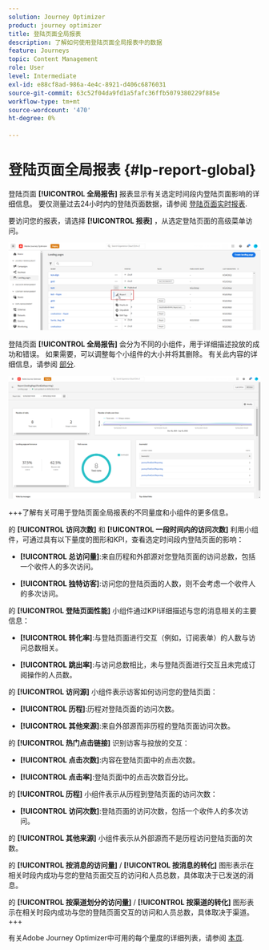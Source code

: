 ```yaml
---
solution: Journey Optimizer
product: journey optimizer
title: 登陆页面全局报表
description: 了解如何使用登陆页面全局报表中的数据
feature: Journeys
topic: Content Management
role: User
level: Intermediate
exl-id: e88cf8ad-986a-4e4c-8921-d406c6876031
source-git-commit: 63c52f04da9fd1a5fafc36ffb5079380229f885e
workflow-type: tm+mt
source-wordcount: '470'
ht-degree: 0%

---
```


# 登陆页面全局报表 {#lp-report-global}

登陆页面 **[!UICONTROL 全局报告]** 报表显示有关选定时间段内登陆页面影响的详细信息。 要仅测量过去24小时内的登陆页面数据，请参阅 [登陆页面实时报表](lp-report-live.md).

要访问您的报表，请选择 **[!UICONTROL 报表]** ，从选定登陆页面的高级菜单访问。

![](assets/landing_page_report.png)

登陆页面 **[!UICONTROL 全局报告]** 会分为不同的小组件，用于详细描述投放的成功和错误。 如果需要，可以调整每个小组件的大小并将其删除。 有关此内容的详细信息，请参阅 [部分](global-report.md).

![](assets/landing_page_global.png)

+++了解有关可用于登陆页面全局报表的不同量度和小组件的更多信息。

的 **[!UICONTROL 访问次数]** 和 **[!UICONTROL 一段时间内的访问次数]** 利用小组件，可通过具有以下量度的图形和KPI，查看选定时间段内登陆页面的影响：

* **[!UICONTROL 总访问量]**:来自历程和外部源对您登陆页面的访问总数，包括一个收件人的多次访问。

* **[!UICONTROL 独特访客]**:访问您的登陆页面的人数，则不会考虑一个收件人的多次访问。

的 **[!UICONTROL 登陆页面性能]** 小组件通过KPI详细描述与您的消息相关的主要信息：

* **[!UICONTROL 转化率]**:与登陆页面进行交互（例如，订阅表单）的人数与访问总数相关。

* **[!UICONTROL 跳出率]**:与访问总数相比，未与登陆页面进行交互且未完成订阅操作的人员数。

的 **[!UICONTROL 访问源]** 小组件表示访客如何访问您的登陆页面：

* **[!UICONTROL 历程]**:历程对登陆页面的访问次数。

* **[!UICONTROL 其他来源]**:来自外部源而非历程的登陆页面访问次数。

的 **[!UICONTROL 热门点击链接]** 识别访客与投放的交互：

* **[!UICONTROL 点击次数]**:内容在登陆页面中的点击次数。

* **[!UICONTROL 点击率]**:登陆页面中的点击次数百分比。

的 **[!UICONTROL 历程]** 小组件表示从历程到登陆页面的访问次数：

* **[!UICONTROL 访问次数]**:登陆页面的访问次数，包括一个收件人的多次访问。

的 **[!UICONTROL 其他来源]** 小组件表示从外部源而不是历程访问登陆页面的次数。

的 **[!UICONTROL 按消息的访问量]** / **[!UICONTROL 按消息的转化]** 图形表示在相关时段内成功与您的登陆页面交互的访问和人员总数，具体取决于已发送的消息。

的 **[!UICONTROL 按渠道划分的访问量]** / **[!UICONTROL 按渠道的转化]** 图形表示在相关时段内成功与您的登陆页面交互的访问和人员总数，具体取决于渠道。
+++

有关Adobe Journey Optimizer中可用的每个量度的详细列表，请参阅 [本页](global-report.md#list-of-components-global).
